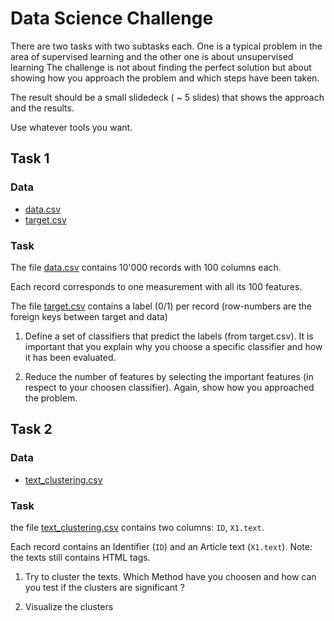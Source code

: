 # Data Science Challenge
There are two tasks with two subtasks each. One is a typical problem in the area of supervised learning and the other one is about unsupervised learning
The challenge is not about finding the perfect solution but about showing how you approach the problem and which steps have been taken.

The result should be a small slidedeck ( ~ 5 slides) that shows the approach and the results.

Use whatever tools you want.

## Task 1
### Data
- [data.csv](data.csv)
- [target.csv](target.csv)

### Task

The file [data.csv](data.csv) contains 10'000 records with 100 columns each.

Each record corresponds to one measurement with all its 100 features.

The file [target.csv](target.csv) contains a label (0/1) per record (row-numbers are the foreign keys between target and data)

1. Define a set of classifiers that predict the labels (from target.csv). It is important that you explain why you choose a specific classifier and how it has been evaluated.

2. Reduce the number of features by selecting the important features (in respect to your choosen classifier). Again, show how you approached the problem.


## Task 2
### Data
- [text_clustering.csv](text_clustering.csv)

### Task


the file [text_clustering.csv](text_clustering.csv) contains two columns: `ID`, `X1.text`. 

Each record contains an Identifier (`ID`) and an Article text (`X1.text`). 
Note: the texts still contains HTML tags.

1. Try to cluster the texts. Which Method have you choosen and how can you test if the clusters are significant ?

2. Visualize the clusters
